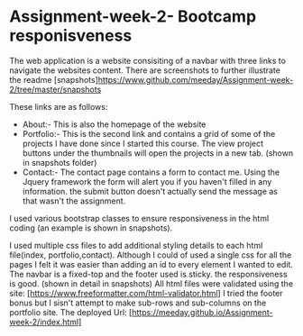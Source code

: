 # Assignment-week-2- Bootcamp responisveness

The web application is a website consisiting of a navbar with three links to navigate the websites content. There are screenshots to further illustrate the readme [snapshots]https://www.github.com/meeday/Assignment-week-2/tree/master/snapshots

These links are as follows:
- About:- This is also the homepage of the website 
- Portfolio:- This is the second link and contains a grid of some of the projects I have done since I started this course. The view project buttons under the thumbnails will open the projects in a new tab. (shown in snapshots folder)
- Contact:- The contact page contains a form to contact me. Using the Jquery framework the form will alert you if you haven't filled in any information. the submit button doesn't actually send the message as that wasn't the assignment.

I used various bootstrap classes to ensure responsiveness in the html coding (an example is shown in snapshots).

I used multiple css files to add additional styling details to each html file(index, portfolio,contact). Although I could of used a single css for all the pages I felt it was easier than adding an id to every element I wanted to edit.
The navbar is a fixed-top and the footer used is sticky.
the responsiveness is good. (shown in detail in snapshots)
All html files were validated using the site: [https://www.freeformatter.com/html-validator.html]
I tried the footer bonus but I sisn't attempt to make sub-rows and sub-columns on the portfolio site.
The deployed Url:
[https://meeday.github.io/Assignment-week-2/index.html]
